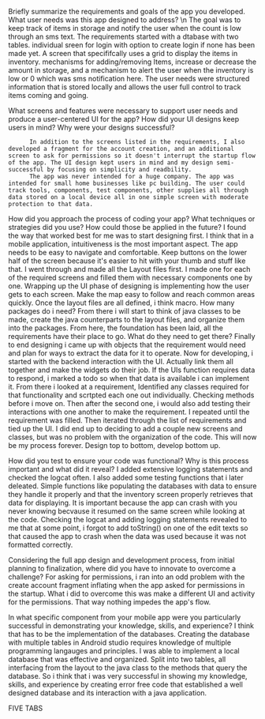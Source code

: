 Briefly summarize the requirements and goals of the app you developed. What user needs was this app designed to address?
\n
          The goal was to keep track of items in storage and notify the user when the count is low through an sms text. The requirements started with a dtabase with two tables. individual sreen for login with option to create login if none has been made yet. A screen that specififcally uses a grid to display the items in inventory. mechanisms for adding/removing Items, increase or decrease the amount in storage, and a mechanism to alert the user when the inventory is low or 0 which was sms notification here. The user needs were structured information that is stored locally and allows the user full control to track items coming and going. 

What screens and features were necessary to support user needs and produce a user-centered UI for the app? How did your UI designs keep users in mind? Why were your designs successful?

          In addition to the screens listed in the requirements, I also developed a fragment for the account creation, and an additional screen to ask for permissions so it doesn't interrupt the startup flow of the app. The UI design kept users in mind and my design semi-successful by focusing on simplicity and readbility.
          The app was never intended for a huge company. The app was intended for small home businesses like pc building. The user could track tools, components, test components, other supplies all through data stored on a local device all in one simple screen with moderate protection to that data.

How did you approach the process of coding your app? What techniques or strategies did you use? How could those be applied in the future?
          I found the way that worked best for me was to start designing first. I think that in a mobile application, intuitiveness is the most important aspect. The app needs to be easy to navigate and comfortable. Keep buttons on the lower half of the screen because it's easier to hit with your thumb and stuff like that. I went through and made all the
          Layout files first. I made one for each of the required screens and filled them with necessary components one by one. Wrapping up the UI phase of designing is implementing how the user gets to each screen. Make the map easy to follow and reach common areas quickly. Once the layout files are all defined, i think macro. How many packages do i need?
          From there i will start to think of java classes to be made, create the java counterparts to the layout files, and organize them into the packages. From here, the foundation has been laid, all the requirements have their place to go. What do they need to get there? Finally to end designing i came up with objects that the requirement would need and
          plan for ways to extract the data for it to operate. Now for developing, i started with the backend interaction with the UI. Actually link them all together and make the widgets do their job. If the UIs function requires data to respond, i marked a todo so when that data is available i can implement it. From there i looked at a requirement, Identified
          any classes required for that functionality and scrtpted each one out individually. Checking methods before i move on. Then after the second one, i would also add testing their interactions with one another to make the requirement. I repeated until the requirement was filled. Then iterated through the list of requirements and tied up the UI.
          I did end up to deciding to add a couple new screens and classes, but was no problem with the organization of the code. This will now be my process forever. Design top to bottom, develop bottom up.

How did you test to ensure your code was functional? Why is this process important and what did it reveal?
          I added extensive logging statements and checked the logcat often. I also added some testing functions that i later deleated. Simple functions like populating the databases with data to ensure they handle it properly and that the inventory screen properly retrieves that data for displaying.
          It is important because the app can crash with you never knowing becvause it resumed on the same screen while looking at the code. Checking the logcat and adding logging statements revealed to me that at some point, i forgot to add toString() on one of the edit texts so that caused the app to crash when the data was used because it was not formatted
          correctly.

Considering the full app design and development process, from initial planning to finalization, where did you have to innovate to overcome a challenge?
          For asking for permissions, i ran into an odd problem with the create account fragment inflating when the app asked for permissions in the startup. What i did to overcome this was make a different UI and activity for the permissions. That way nothing impedes the app's flow.

In what specific component from your mobile app were you particularly successful in demonstrating your knowledge, skills, and experience?
          I think that has to be the implementation of the databases. Creating the database with multiple tables in Android studio requires knowledge of multiple programming langauges and principles. I was able to implement a local database that was effective and organized. Split into two tables, all interfacing from the layout to the java class to the 
          methods that query the database. So i think that i was very successful in showing my knowledge, skills, and experience by creating error free code that established a well designed database and its interaction with a java application.














FIVE TABS
